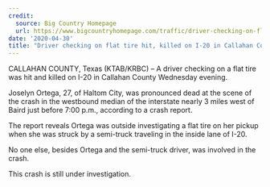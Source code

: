 ```yaml
---
credit:
  source: Big Country Homepage
  url: https://www.bigcountryhomepage.com/traffic/driver-checking-on-flat-tire-hit-killed-on-i-20-in-callahan-county/
date: '2020-04-30'
title: "Driver checking on flat tire hit, killed on I-20 in Callahan County"
---
```

CALLAHAN COUNTY, Texas (KTAB/KRBC) – A driver checking on a flat tire was hit and killed on I-20 in Callahan County Wednesday evening.

Joselyn Ortega, 27, of Haltom City, was pronounced dead at the scene of the crash in the westbound median of the interstate nearly 3 miles west of Baird just before 7:00 p.m., according to a crash report.

The report reveals Ortega was outside investigating a flat tire on her pickup when she was struck by a semi-truck traveling in the inside lane of I-20.

No one else, besides Ortega and the semi-truck driver, was involved in the crash.

This crash is still under investigation.

